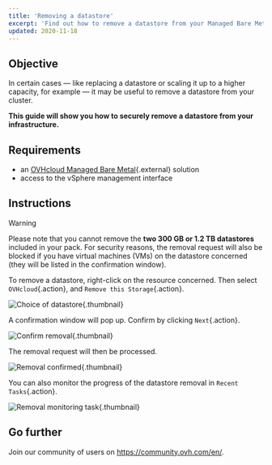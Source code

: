 ```yaml
---
title: 'Removing a datastore'
excerpt: 'Find out how to remove a datastore from your Managed Bare Metal'
updated: 2020-11-18
---
```


## Objective

In certain cases — like replacing a datastore or scaling it up to a higher capacity, for example — it may be useful to remove a datastore from your cluster.

**This guide will show you how to securely remove a datastore from your infrastructure.**

## Requirements

* an [OVHcloud Managed Bare Metal](https://www.ovhcloud.com/en/managed-bare-metal/){.external} solution
* access to the vSphere management interface

## Instructions

> [!warning]
>
> Please note that you cannot remove the  **two 300 GB or 1.2 TB datastores** included in your pack. For security reasons, the removal request will also be blocked if you have virtual machines (VMs) on the datastore concerned (they will be listed in the confirmation window).
> 

To remove a datastore, right-click on the resource concerned. Then select `OVHcloud`{.action}, and `Remove this Storage`{.action}.

![Choice of datastore](removedatastore01.png){.thumbnail}

A confirmation window will pop up. Confirm by clicking `Next`{.action}.

![Confirm removal](removedatastore02.png){.thumbnail}

The removal request will then be processed.

![Removal confirmed](removedatastore03.png){.thumbnail}

You can also monitor the progress of the datastore removal in `Recent Tasks`{.action}.

![Removal monitoring task](removedatastore04.png){.thumbnail}

## Go further

Join our community of users on <https://community.ovh.com/en/>.
